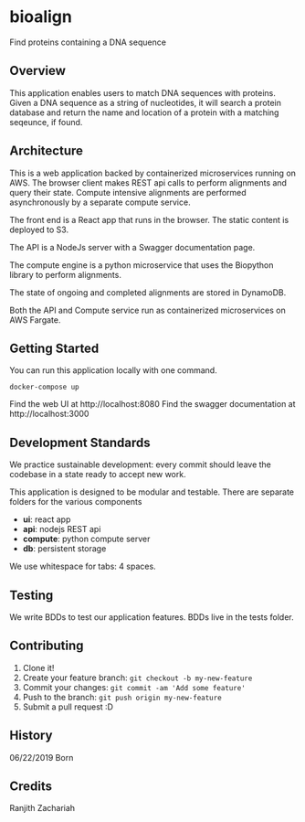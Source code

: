 # bioalign
Find proteins containing a DNA sequence

## Overview
This application enables users to match DNA sequences with proteins. Given a DNA sequence as a string of nucleotides, it will search a protein database and return the name and location of a protein with a matching seqeunce, if found.

## Architecture
This is a web application backed by containerized microservices running on AWS. The browser client makes REST api calls to perform alignments and query their state. Compute intensive alignments are performed asynchronously by a separate compute service.

The front end is a React app that runs in the browser. The static content is deployed to S3.

The API is a NodeJs server with a Swagger documentation page.

The compute engine is a python microservice that uses the Biopython library to perform alignments.

The state of ongoing and completed alignments are stored in DynamoDB.

Both the API and Compute service run as containerized microservices on AWS Fargate.

## Getting Started
You can run this application locally with one command.
```
docker-compose up
```
Find the web UI at http://localhost:8080
Find the swagger documentation at http://localhost:3000

## Development Standards
We practice sustainable development: every commit should leave the codebase in a state ready to accept new work.

This application is designed to be modular and testable. There are separate folders for the various components

- **ui**: react app
- **api**: nodejs REST api
- **compute**: python compute server
- **db**: persistent storage

We use whitespace for tabs: 4 spaces.

## Testing
We write BDDs to test our application features. BDDs live in the tests folder.

## Contributing
1. Clone it!
2. Create your feature branch: `git checkout -b my-new-feature`
3. Commit your changes: `git commit -am 'Add some feature'`
4. Push to the branch: `git push origin my-new-feature`
5. Submit a pull request :D

## History
06/22/2019    Born

## Credits
Ranjith Zachariah
